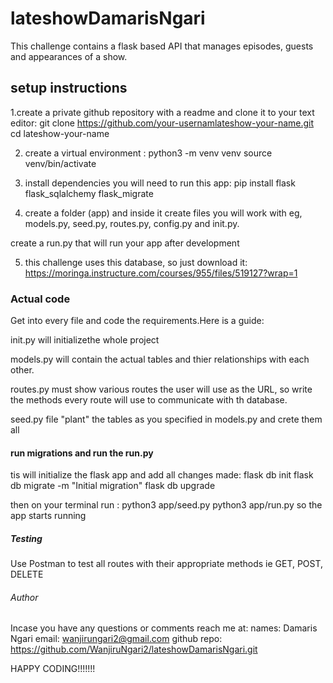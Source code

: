# lateshowDamarisNgari
This challenge contains a flask based API that manages episodes, guests and appearances of a show.


## setup instructions
1.create a private github repository with a readme and clone it to your text editor: 
       git clone https://github.com/your-usernamlateshow-your-name.git
       cd lateshow-your-name

2. create a virtual environment :
            python3 -m venv venv
            source venv/bin/activate

3. install dependencies you will need to run this app:
            pip install flask flask_sqlalchemy flask_migrate

4. create a folder (app) and inside it create files you will work with eg, models.py, seed.py, routes.py, config.py and init.py.

create a run.py that will run your app after development

5. this challenge uses this database, so just download it:
  https://moringa.instructure.com/courses/955/files/519127?wrap=1



### Actual code
Get into every file and code the requirements.Here is a guide:

init.py will initializethe whole project 

 models.py will contain the actual tables and thier relationships with each other.

routes.py must show various routes the user will use as the URL, so write the methods every route will use to communicate with th database.

seed.py file "plant" the tables as you specified in models.py and crete them all


#### run migrations and run the run.py 
tis will initialize the flask app and add all changes made:
                flask db init
                flask db migrate -m "Initial migration"
                flask db upgrade


then on your terminal run :
        python3 app/seed.py 
        python3 app/run.py so the app starts running


##### Testing
Use Postman to test all routes with their appropriate methods ie GET, POST, DELETE 

###### Author
Incase you have any questions or comments reach me at: 
names: Damaris Ngari
email: wanjirungari2@gmail.com
github repo: https://github.com/WanjiruNgari2/lateshowDamarisNgari.git

HAPPY CODING!!!!!!!









